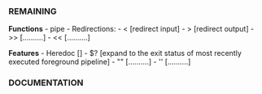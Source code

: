 




### REMAINING
**Functions**
	- pipe 
	- Redirections:
		- <						[redirect input]
		- >						[redirect output]
		- >>					[..........]
		- <<					[..........]

**Features**
	- Heredoc					[]
	- $?						[expand to the exit status of most recently executed foreground pipeline]
	- ""						[..........]
	- ''						[..........]
### DOCUMENTATION







